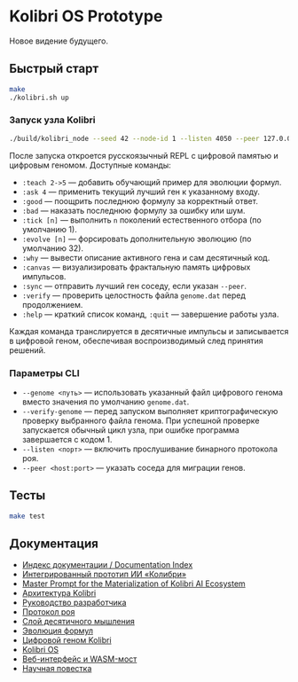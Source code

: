 # Kolibri OS Prototype

Новое видение будущего.

## Быстрый старт

```bash
make
./kolibri.sh up
```

### Запуск узла Kolibri

```bash
./build/kolibri_node --seed 42 --node-id 1 --listen 4050 --peer 127.0.0.1:4051
```

После запуска откроется русскоязычный REPL с цифровой памятью и цифровым
геномом. Доступные команды:

- `:teach 2->5` — добавить обучающий пример для эволюции формул.
- `:ask 4` — применить текущий лучший ген к указанному входу.
- `:good` — поощрить последнюю формулу за корректный ответ.
- `:bad` — наказать последнюю формулу за ошибку или шум.
- `:tick [n]` — выполнить `n` поколений естественного отбора (по умолчанию 1).
- `:evolve [n]` — форсировать дополнительную эволюцию (по умолчанию 32).
- `:why` — вывести описание активного гена и сам десятичный код.
- `:canvas` — визуализировать фрактальную память цифровых импульсов.
- `:sync` — отправить лучший ген соседу, если указан `--peer`.
- `:verify` — проверить целостность файла `genome.dat` перед продолжением.
- `:help` — краткий список команд, `:quit` — завершение работы узла.

Каждая команда транслируется в десятичные импульсы и записывается в цифровой
геном, обеспечивая воспроизводимый след принятия решений.

### Параметры CLI

- `--genome <путь>` — использовать указанный файл цифрового генома вместо
  значения по умолчанию `genome.dat`.
- `--verify-genome` — перед запуском выполняет криптографическую проверку
  выбранного файла генома. При успешной проверке запускается обычный цикл
  узла, при ошибке программа завершается с кодом 1.
- `--listen <порт>` — включить прослушивание бинарного протокола роя.
- `--peer <host:port>` — указать соседа для миграции генов.

## Тесты

```bash
make test
```

## Документация

- [Индекс документации / Documentation Index](docs/README.md)
- [Интегрированный прототип ИИ «Колибри»](docs/kolibri_integrated_prototype.md)
- [Master Prompt for the Materialization of Kolibri AI Ecosystem](docs/master_prompt.md)
- [Архитектура Kolibri](docs/architecture.md)
- [Руководство разработчика](docs/developer_guide.md)
- [Протокол роя](docs/swarm_protocol.md)
- [Слой десятичного мышления](docs/decimal_cognition.md)
- [Эволюция формул](docs/formula_evolution.md)
- [Цифровой геном Kolibri](docs/genome_chain.md)
- [Kolibri OS](docs/kolibri_os.md)
- [Веб-интерфейс и WASM-мост](docs/web_interface.md)
- [Научная повестка](docs/research_agenda.md)
